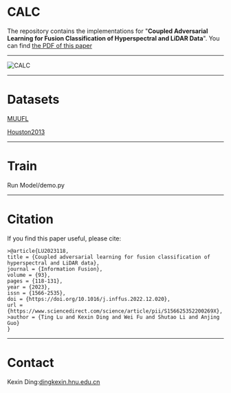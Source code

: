 # CALC
The repository contains the implementations for "**Coupled Adversarial Learning for Fusion Classification of Hyperspectral and LiDAR Data**". You can find [the PDF of this paper](https://www.sciencedirect.com/science/article/pii/S156625352200269X)
****
![CALC](https://github.com/Ding-Kexin/CALC/blob/main/figure/CALC.jpg)
****
# Datasets
[MUUFL](https://github.com/GatorSense/MUUFLGulfport/)

[Houston2013](http://www.grss-ieee.org/community/technical-committees/data-fusion/2013-ieee-grss-data-fusion-contest/)
****
# Train
Run Model/demo.py
****
# Citation
If you find this paper useful, please cite:
``` 
>@article{LU2023118,
title = {Coupled adversarial learning for fusion classification of hyperspectral and LiDAR data},
journal = {Information Fusion},
volume = {93},
pages = {118-131},
year = {2023},
issn = {1566-2535},
doi = {https://doi.org/10.1016/j.inffus.2022.12.020},
url = {https://www.sciencedirect.com/science/article/pii/S156625352200269X},
>author = {Ting Lu and Kexin Ding and Wei Fu and Shutao Li and Anjing Guo}
}
```
****
# Contact
Kexin Ding:[dingkexin.hnu.edu.cn](dingkexin@hnu.edu.cn)
